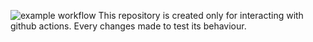 ![example workflow](https://github.com/github/ViktorFAlex/actions/workflows/hello-world.yml/badge.svg)
This repository is created only for interacting with github actions. Every changes made to test its behaviour.

